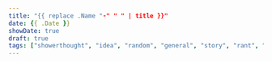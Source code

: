 ```yaml
---
title: "{{ replace .Name "-" " " | title }}"
date: {{ .Date }}
showDate: true
draft: true
tags: ["showerthought", "idea", "random", "general", "story", "rant", "complaint", "fountainpens", "stationery", "newhorizons", "programming", "linguistics", "society", "writing", "creation", "review", "technology", "music", "rust", "university", "work", "inspirationalquotes", "project", "projectunnamed", "notebooks"]
---
```

